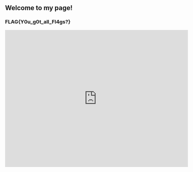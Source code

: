 ## Welcome to my page!
### FLAG{Y0u_g0t_all_Fl4gs?}


<iframe src="https://www.retrogames.cc/embed/10031-street-fighter-ii-champion-edition-street-fighter-2-920513-japan.html" width="600" height="450" frameborder="no" allowfullscreen="true" webkitallowfullscreen="true" mozallowfullscreen="true" scrolling="no"></iframe>

